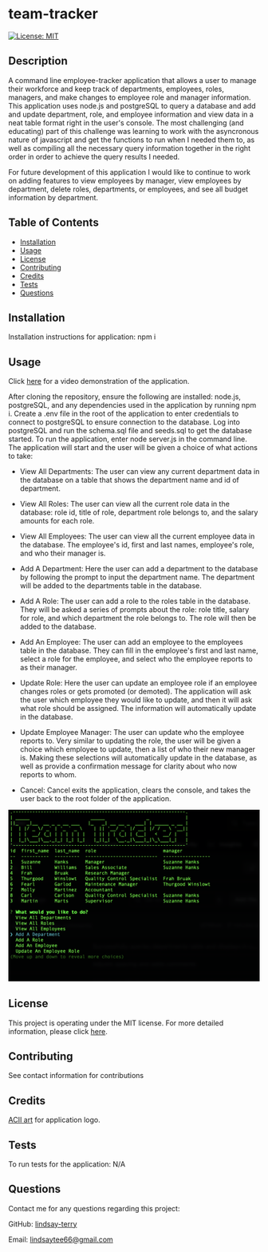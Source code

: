 # team-tracker
[![License: MIT](https://img.shields.io/badge/License-MIT-yellow.svg)](https://opensource.org/licenses/MIT)

## Description
A command line employee-tracker application that allows a user to manage their workforce and keep track of departments, employees, roles, managers, and make changes to employee role and manager information.  This application uses node.js and postgreSQL to query a database and add and update department, role, and employee information and view data in a neat table format right in the user's console.  The most challenging (and educating) part of this challenge was learning to work with the asyncronous nature of javascript and get the functions to run when I needed them to, as well as compiling all the necessary query information together in the right order in order to achieve the query results I needed.

For future development of this application I would like to continue to work on adding features to view employees by manager, view employees by department, delete roles, departments, or employees, and see all budget information by department.  

## Table of Contents
* [Installation](#installation)
* [Usage](#usage)
* [License](#license)
* [Contributing](#contributing)
* [Credits](#credits)
* [Tests](#tests)
* [Questions](#questions)

## Installation
Installation instructions for application:
npm i

## Usage
Click [here](https://drive.google.com/file/d/1amVUNilEPgXad8w8VxtaxSCjp-Dep1VH/view) for a video demonstration of the application.

After cloning the repository, ensure the following are installed: node.js, postgreSQL, and any dependencies used in the application by running npm i. Create a .env file in the root of the application to enter credentials to connect to postgreSQL to ensure connection to the database.  Log into postgreSQL and run the schema.sql file and seeds.sql to get the database started.  To run the application, enter node server.js in the command line.  The application will start and the user will be given a choice of what actions to take:

* View All Departments: The user can view any current department data in the database on a table that shows the department name and id of department.

* View All Roles: The user can view all the current role data in the database: role id, title of role, department role belongs to, and the salary amounts for each role.

* View All Employees: The user can view all the current employee data in the database.  The employee's id, first and last names, employee's role, and who their manager is. 

* Add A Department: Here the user can add a department to the database by following the prompt to input the department name.  The department will be added to the departments table in the database.

* Add A Role: The user can add a role to the roles table in the database.  They will be asked a series of prompts about the role: role title, salary for role, and which department the role belongs to.  The role will then be added to the database.

* Add An Employee: The user can add an employee to the employees table in the database.  They can fill in the employee's first and last name, select a role for the employee, and select who the employee reports to as their manager.  

* Update Role: Here the user can update an employee role if an employee changes roles or gets promoted (or demoted).  The application will ask the user which employee they would like to update, and then it will ask what role should be assigned.  The information will automatically update in the database.

* Update Employee Manager: The user can update who the employee reports to.  Very similar to updating the role, the user will be given a choice which employee to update, then a list of who their new manager is.  Making these selections will automatically update in the database, as well as provide a confirmation message for clarity about who now reports to whom.

* Cancel: Cancel exits the application, clears the console, and takes the user back to the root folder of the application.

![Screenshot of application](./assets/images/team-tracker.png)

## License
This project is operating under the MIT license.  For more detailed information, please click [here](https://opensource.org/license/mit).

## Contributing
See contact information for contributions

## Credits
[ACII art](https://www.asciiart.eu/text-to-ascii-art) for application logo.

## Tests
To run tests for the application:
N/A

## Questions
Contact me for any questions regarding this project:

GitHub: [lindsay-terry](https://github.com/lindsay-terry)

Email: lindsaytee66@gmail.com

